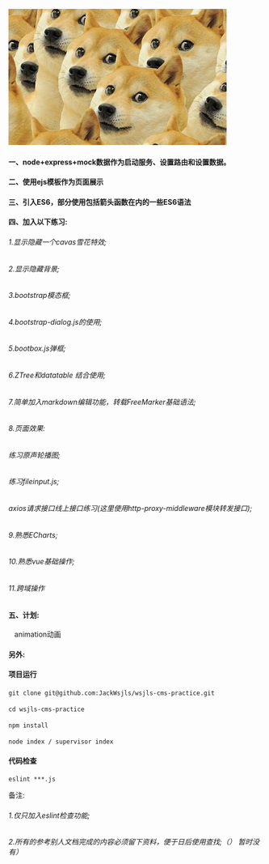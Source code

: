 ![Image text](https://raw.githubusercontent.com/JackWsjls/wsjls-cms-practice/master/src/markdown_images/image0_dog.jpg)
#### 一、node+express+mock数据作为启动服务、设置路由和设置数据。

#### 二、使用ejs模板作为页面展示

#### 三、引入ES6，部分使用包括箭头函数在内的一些ES6语法

#### 四、加入以下练习:

###### 1.显示隐藏一个cavas雪花特效;
###### 2.显示隐藏背景;
###### 3.bootstrap模态框;
###### 4.bootstrap-dialog.js的使用;
###### 5.bootbox.js弹框;
###### 6.ZTree和datatable 结合使用;
###### 7.简单加入markdown编辑功能，转载FreeMarker基础语法;
###### 8.页面效果: 
###### 		练习原声轮播图;
###### 		练习fileinput.js;
###### 		axios请求接口线上接口练习(这里使用http-proxy-middleware模块转发接口);
###### 9.熟悉ECharts;
###### 10.熟悉vue基础操作;
###### 11.跨域操作

#### 五、计划:

&nbsp;&nbsp;&nbsp;animation动画

#### 另外:
#### 项目运行

```
git clone git@github.com:JackWsjls/wsjls-cms-practice.git 

cd wsjls-cms-practice

npm install 

node index / supervisor index

```

#### 代码检查

```
eslint ***.js

```
备注: 
###### 1.仅只加入eslint检查功能;
###### 2.所有的参考别人文档完成的内容必须留下资料，便于日后使用查找;（） 暂时没有）